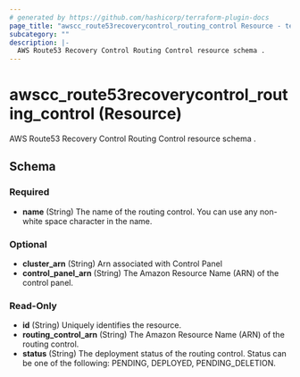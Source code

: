```yaml
---
# generated by https://github.com/hashicorp/terraform-plugin-docs
page_title: "awscc_route53recoverycontrol_routing_control Resource - terraform-provider-awscc"
subcategory: ""
description: |-
  AWS Route53 Recovery Control Routing Control resource schema .
---
```


# awscc_route53recoverycontrol_routing_control (Resource)

AWS Route53 Recovery Control Routing Control resource schema .



<!-- schema generated by tfplugindocs -->
## Schema

### Required

- **name** (String) The name of the routing control. You can use any non-white space character in the name.

### Optional

- **cluster_arn** (String) Arn associated with Control Panel
- **control_panel_arn** (String) The Amazon Resource Name (ARN) of the control panel.

### Read-Only

- **id** (String) Uniquely identifies the resource.
- **routing_control_arn** (String) The Amazon Resource Name (ARN) of the routing control.
- **status** (String) The deployment status of the routing control. Status can be one of the following: PENDING, DEPLOYED, PENDING_DELETION.


